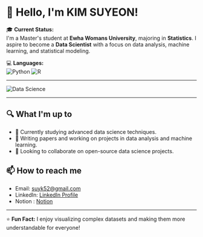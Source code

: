 # 👋 Hello, I'm KIM SUYEON!

🎓 **Current Status:**  
I'm a Master's student at **Ewha Womans University**, majoring in **Statistics**. I aspire to become a **Data Scientist** with a focus on data analysis, machine learning, and statistical modeling.


💻 **Languages:**  
![Python](https://img.shields.io/badge/Python-3776AB?style=for-the-badge&logo=python&logoColor=white)
![R](https://img.shields.io/badge/R-276DC3?style=for-the-badge&logo=r&logoColor=white)

---

![Data Science](https://media.giphy.com/media/xT9IgzoKnwFNmISR8I/giphy.gif)

---

## 🔍 What I'm up to
- 🌱 Currently studying advanced data science techniques.
- 📝 Writing papers and working on projects in data analysis and machine learning.
- 🤝 Looking to collaborate on open-source data science projects.

## 📫 How to reach me
- Email: [suyk52@gmail.com](mailto:suyk52@gmail.com)
- LinkedIn: [LinkedIn Profile](https://www.linkedin.com/in/suyeon-kim-688360317/)
- Notion : [Notion](https://www.notion.so/c12777c8a0734946adc58d9d0b217752)
---

⭐️ **Fun Fact:** I enjoy visualizing complex datasets and making them more understandable for everyone!
